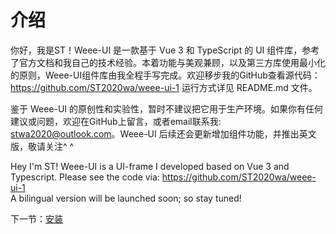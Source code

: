 # 介绍


你好，我是ST！Weee-UI 是一款基于 Vue 3 和 TypeScript 的 UI 组件库，参考了官方文档和我自己的技术经验。本着功能与美观兼顾，以及第三方库使用最小化的原则，Weee-UI组件库由我全程手写完成。欢迎移步我的GitHub查看源代码：https://github.com/ST2020wa/weee-ui-1 运行方式详见 README.md 文件。
<br>

鉴于 Weee-UI 的原创性和实验性，暂时不建议把它用于生产环境。如果你有任何建议或问题，欢迎在GitHub上留言，或者email联系我: stwa2020@outlook.com。Weee-UI 后续还会更新增加组件功能，并推出英文版，敬请关注^ ^

Hey I'm ST! Weee-UI is a UI-frame I developed based on Vue 3 and Typescript. Please see the code via: https://github.com/ST2020wa/weee-ui-1 <br>
A bilingual version will be launched soon; so stay tuned!

下一节：[安装](#/doc/install)
